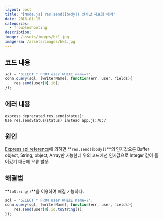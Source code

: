 ```yaml
---
layout: post
title: "[Node.js] res.send([body]) 인자값 자료형 에러"
date: 2016-01-15
categories:
  - Troubleshooting
description: 
image: /assets/images/hk1.jpg
image-sm: /assets/images/hk2.jpg
---
```

## 코드 내용

```javascript
sql = 'SELECT * FROM user WHERE name=?';
conn.query(sql, [writerName], function(err, user, fields){
	res.send(user[0].id);
});
```

## 에러 내용

```
express deprecated res.send(status):    
Use res.sendStatus(status) instead app.js:70:7
```

## 원인
[Express api reference](http://expressjs.com/en/4x/api.html#res.send)에 의하면
**`res.send([body])`**의 인자값으론 Buffer object, String, object, Array만 가능한데
위의 코드에선 인자값으로 Integer 값이 들어갔기 대문에 오류 발생.
	
## 해결법

**`toString()`**을 이용하여 해결 가능하다.

```javascript
sql = 'SELECT * FROM user WHERE name=?';
conn.query(sql, [writerName], function(err, user, fields){
	res.send(user[0].id.toString());
});
```


